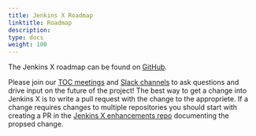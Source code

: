 ```yaml
---
title: Jenkins X Roadmap
linktitle: Roadmap
description:
type: docs
weight: 100
---
```


The Jenkins X roadmap can be found on [GitHub](https://github.com/orgs/jenkins-x/projects/23/views/1).

Please join our [TOC meetings](https://jenkins-x.io/community/) and [Slack channels](/community/#slack) to ask questions and drive input on the future of the project! The best way to get a change into Jenkins X is to write a pull request with the change to the appropriete. If a change requires changes to multiple repositories you should start with creating a PR in the [Jenkins X enhancements repo](https://github.com/jenkins-x/enhancements) documenting the propsed change.
